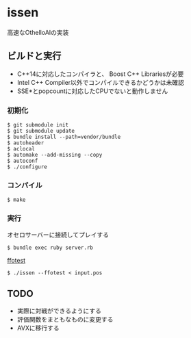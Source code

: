 issen
=====

高速なOthelloAIの実装

## ビルドと実行

- C++14に対応したコンパイラと、 Boost C++ Librariesが必要
- Intel C++ Compiler以外でコンパイルできるかどうかは未確認
- SSE\*とpopcountに対応したCPUでないと動作しません

### 初期化

```
$ git submodule init
$ git submodule update
$ bundle install --path=vendor/bundle
$ autoheader
$ aclocal
$ automake --add-missing --copy
$ autoconf
$ ./configure
```

### コンパイル

    $ make

### 実行

オセロサーバーに接続してプレイする

    $ bundle exec ruby server.rb

[ffotest](http://www.radagast.se/othello/ffotest.html)

    $ ./issen --ffotest < input.pos

## TODO

- 実際に対戦ができるようにする
- 評価関数をまともなものに変更する
- AVXに移行する
